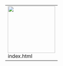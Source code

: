 <table><tr>
<tr>
<td valign="bottom">
<img src="./index.html" width="150"><br>
index.html
</td>

</tr></table>